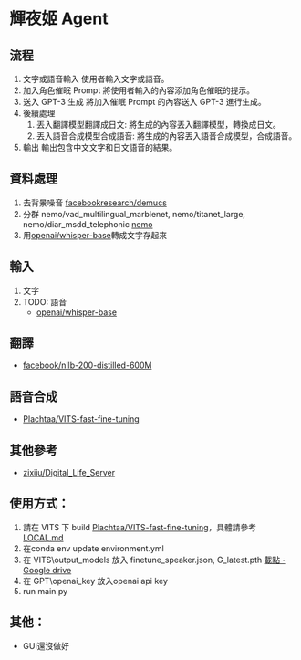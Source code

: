 # 輝夜姬 Agent 

## 流程
1. 文字或語音輸入
使用者輸入文字或語音。
2. 加入角色催眠 Prompt
將使用者輸入的內容添加角色催眠的提示。
3. 送入 GPT-3 生成
將加入催眠 Prompt 的內容送入 GPT-3 進行生成。
4. 後續處理
    1. 丟入翻譯模型翻譯成日文: 將生成的內容丟入翻譯模型，轉換成日文。
    2. 丟入語音合成模型合成語音: 將生成的內容丟入語音合成模型，合成語音。
5. 輸出
輸出包含中文文字和日文語音的結果。

## 資料處理
1. 去背景噪音  [facebookresearch/demucs](https://github.com/facebookresearch/demucs)
2. 分群 nemo/vad_multilingual_marblenet, nemo/titanet_large, nemo/diar_msdd_telephonic [nemo](https://github.com/NVIDIA/NeMo/tree/main)
3. 用[openai/whisper-base](https://huggingface.co/openai/whisper-base)轉成文字存起來

## 輸入
1. 文字
2. TODO: 語音
    - [openai/whisper-base](https://huggingface.co/openai/whisper-base)

## 翻譯
- [facebook/nllb-200-distilled-600M](https://huggingface.co/facebook/nllb-200-distilled-600M)

## 語音合成
- [Plachtaa/VITS-fast-fine-tuning](https://github.com/Plachtaa/VITS-fast-fine-tuning/tree/main)

## 其他參考
- [zixiiu/Digital_Life_Server](https://github.com/zixiiu/Digital_Life_Server)

## 使用方式：
1. 請在 VITS 下 build [Plachtaa/VITS-fast-fine-tuning](https://github.com/Plachtaa/VITS-fast-fine-tuning/tree/main)，具體請參考 [LOCAL.md](https://github.com/Plachtaa/VITS-fast-fine-tuning/blob/main/LOCAL.md)
2. 在conda env update environment.yml
3. 在 VITS\output_models 放入 finetune_speaker.json, G_latest.pth [載點 - Google drive](https://drive.google.com/drive/folders/1-40Dd3CRDzVGoL5gdRj39oN_uWKdOvp2?usp=sharing)
4. 在 GPT\openai_key 放入openai api key
5. run main.py

## 其他：
- GUI還沒做好
